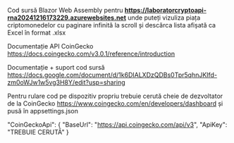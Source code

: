 Cod sursă Blazor Web Assembly pentru **https://laboratorcryptoapi-rna20241216173229.azurewebsites.net** unde puteți vizuliza piața criptomonedelor cu paginare infinită la scroll și descărca lista afișată ca Excel în format .xlsx 

Documentație API CoinGecko https://docs.coingecko.com/v3.0.1/reference/introduction 

Documentație + suport cod sursă https://docs.google.com/document/d/1k6DIALXDzQDBs0Tpr5qhnJKIfd-zm0oWJw1w5vg3H8Y/edit?usp=sharing

Pentru rulare cod pe dispozitiv propriu trebuie cerută cheie de dezvoltator de la CoinGecko https://www.coingecko.com/en/developers/dashboard și pusă în appsettings.json

"CoinGeckoApi": {
  "BaseUrl": "https://api.coingecko.com/api/v3",
  "ApiKey": "TREBUIE CERUTĂ"
}
